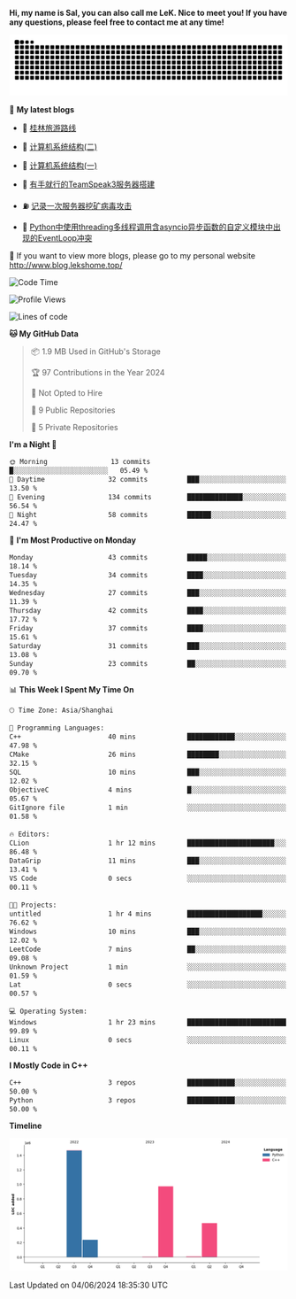 **Hi, my name is Sal, you can also call me LeK. Nice to meet you! If you have any questions, please feel free to contact me at any time!**

![snake](https://raw.githubusercontent.com/LeKZzzz/LeKZzzz/output/github-contribution-grid-snake.svg)


👀 **My latest blogs**
<!-- BLOG-POST-LIST:START -->
- 🫣 [桂林旅游路线](http://www.blog.lekshome.top/2024/04/28/gui-lin-lu-you-lu-xian/) 

- 🧐 [计算机系统结构&lpar;二&rpar;](http://www.blog.lekshome.top/2024/04/21/ji-suan-ji-xi-tong-jie-gou-er/) 

- 🤖 [计算机系统结构&lpar;一&rpar;](http://www.blog.lekshome.top/2024/04/07/ji-suan-ji-xi-tong-jie-gou-yi/) 

- 📝 [有手就行的TeamSpeak3服务器搭建](http://www.blog.lekshome.top/2024/03/08/teamspeak3-fu-wu-qi-da-jian/) 

- ⛽️ [记录一次服务器挖矿病毒攻击](http://www.blog.lekshome.top/2024/03/08/ji-lu-yi-ci-fu-wu-qi-wa-kuang-bing-du-gong-ji/) 

- 🦣 [Python中使用threading多线程调用含asyncio异步函数的自定义模块中出现的EventLoop冲突](http://www.blog.lekshome.top/2024/03/07/python-zhong-shi-yong-threading-duo-xian-cheng-diao-yong-han-asyncio-yi-bu-han-shu-de-zi-ding-yi-mo-kuai-zhong-chu-xian-de-eventloop-chong-tu/) 
<!-- BLOG-POST-LIST:END -->

🥰 If you want to view more blogs, please go to my personal website http://www.blog.lekshome.top/


<!--START_SECTION:waka-->
![Code Time](http://img.shields.io/badge/Code%20Time-245%20hrs%2049%20mins-blue)

![Profile Views](http://img.shields.io/badge/Profile%20Views-2-blue)

![Lines of code](https://img.shields.io/badge/From%20Hello%20World%20I%27ve%20Written-3.2%20million%20lines%20of%20code-blue)

**🐱 My GitHub Data** 

> 📦 1.9 MB Used in GitHub's Storage 
 > 
> 🏆 97 Contributions in the Year 2024
 > 
> 🚫 Not Opted to Hire
 > 
> 📜 9 Public Repositories 
 > 
> 🔑 5 Private Repositories 
 > 
**I'm a Night 🦉** 

```text
🌞 Morning                13 commits          █░░░░░░░░░░░░░░░░░░░░░░░░   05.49 % 
🌆 Daytime                32 commits          ███░░░░░░░░░░░░░░░░░░░░░░   13.50 % 
🌃 Evening                134 commits         ██████████████░░░░░░░░░░░   56.54 % 
🌙 Night                  58 commits          ██████░░░░░░░░░░░░░░░░░░░   24.47 % 
```
📅 **I'm Most Productive on Monday** 

```text
Monday                   43 commits          █████░░░░░░░░░░░░░░░░░░░░   18.14 % 
Tuesday                  34 commits          ████░░░░░░░░░░░░░░░░░░░░░   14.35 % 
Wednesday                27 commits          ███░░░░░░░░░░░░░░░░░░░░░░   11.39 % 
Thursday                 42 commits          ████░░░░░░░░░░░░░░░░░░░░░   17.72 % 
Friday                   37 commits          ████░░░░░░░░░░░░░░░░░░░░░   15.61 % 
Saturday                 31 commits          ███░░░░░░░░░░░░░░░░░░░░░░   13.08 % 
Sunday                   23 commits          ██░░░░░░░░░░░░░░░░░░░░░░░   09.70 % 
```


📊 **This Week I Spent My Time On** 

```text
🕑︎ Time Zone: Asia/Shanghai

💬 Programming Languages: 
C++                      40 mins             ████████████░░░░░░░░░░░░░   47.98 % 
CMake                    26 mins             ████████░░░░░░░░░░░░░░░░░   32.15 % 
SQL                      10 mins             ███░░░░░░░░░░░░░░░░░░░░░░   12.02 % 
ObjectiveC               4 mins              █░░░░░░░░░░░░░░░░░░░░░░░░   05.67 % 
GitIgnore file           1 min               ░░░░░░░░░░░░░░░░░░░░░░░░░   01.58 % 

🔥 Editors: 
CLion                    1 hr 12 mins        ██████████████████████░░░   86.48 % 
DataGrip                 11 mins             ███░░░░░░░░░░░░░░░░░░░░░░   13.41 % 
VS Code                  0 secs              ░░░░░░░░░░░░░░░░░░░░░░░░░   00.11 % 

🐱‍💻 Projects: 
untitled                 1 hr 4 mins         ███████████████████░░░░░░   76.62 % 
Windows                  10 mins             ███░░░░░░░░░░░░░░░░░░░░░░   12.02 % 
LeetCode                 7 mins              ██░░░░░░░░░░░░░░░░░░░░░░░   09.08 % 
Unknown Project          1 min               ░░░░░░░░░░░░░░░░░░░░░░░░░   01.59 % 
Lat                      0 secs              ░░░░░░░░░░░░░░░░░░░░░░░░░   00.57 % 

💻 Operating System: 
Windows                  1 hr 23 mins        █████████████████████████   99.89 % 
Linux                    0 secs              ░░░░░░░░░░░░░░░░░░░░░░░░░   00.11 % 
```

**I Mostly Code in C++** 

```text
C++                      3 repos             ████████████░░░░░░░░░░░░░   50.00 % 
Python                   3 repos             ████████████░░░░░░░░░░░░░   50.00 % 
```



**Timeline**

![Lines of Code chart](https://raw.githubusercontent.com/LeKZzzz/LeKZzzz/master/assets/bar_graph.png)


 Last Updated on 04/06/2024 18:35:30 UTC
<!--END_SECTION:waka-->
